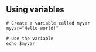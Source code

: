 ## Using variables 

```
# Create a variable called myvar 
myvar="Hello world!"

# Use the variable 
echo $myvar

```

